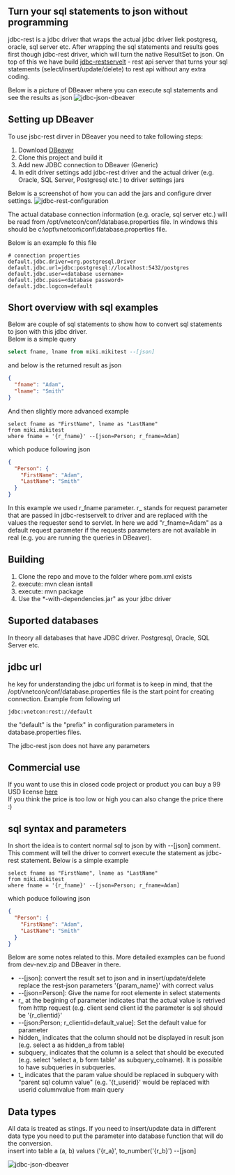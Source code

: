 ## Turn your sql statements to json without programming
jdbc-rest is a jdbc driver that wraps the actual jdbc driver liek postgresq, oracle, sql server etc.
After wrapping the sql statements and results goes first though jdbc-rest driver, which will turn the native ResultSet to json.
On top of this we have build [jdbc-restservelt](https://github.com/vnetcon/jdbc-restservlet) - rest api server that turns your sql statements (select/insert/update/delete) to rest api without any extra coding.
  
Below is a picture of DBeaver where you can execute sql statements and see the results as json
![jdbc-json-dbeaver](http://vnetcon.s3-website-eu-west-1.amazonaws.com/img/jdbc-json-dbeaverx.png)
  
## Setting up DBeaver
To use jsbc-rest dirver in DBeaver you need to take following steps:
1. Download [DBeaver](https://dbeaver.io/)
2. Clone this project and build it
3. Add new JDBC connection to DBeaver (Generic)
4. In edit driver settings add jdbc-rest driver and the actual driver (e.g. Oracle, SQL Server, Postgresql etc.) to driver settings jars
  
Below is a screenshot of how you can add the jars and configure drver settings.
![jdbc-rest-configuration](http://vnetcon.s3-website-eu-west-1.amazonaws.com/img/jdbc-rest-configuration.png)
  
The actual database connection information (e.g. oracle, sql server etc.) will be read from /opt/vnetcon/conf/database.properties file. In windows this should be c:\opt\vnetcon\conf\database.properties file.
  
Below is an example fo this file
```
# connection properties
default.jdbc.driver=org.postgresql.Driver
default.jdbc.url=jdbc:postgresql://localhost:5432/postgres
default.jdbc.user=<database username>
default.jdbc.pass=<database password>
default.jdbc.logcon=default
```
  

## Short overview with sql examples
Below are couple of sql statements to show how to convert sql statements to json with this jdbc driver.  
Below is a simple query
```sql
select fname, lname from miki.mikitest --[json]
```
and below is the returned result as json
```json
{
  "fname": "Adam",
  "lname": "Smith"
}
```

And then slightly more advanced example
```
select fname as "FirstName", lname as "LastName" 
from miki.mikitest 
where fname = '{r_fname}' --[json=Person; r_fname=Adam]
```
which poduce following json

```json
{
  "Person": {
    "FirstName": "Adam",
    "LastName": "Smith"
  }
}
```
In this example we used r_fname parameter. r_ stands for request parameter that are passed in jdbc-restservelt to driver and are replaced with the values the requester send to servlet. In here we add "r_fname=Adam" as a default request parameter if the requests parameters are not available in real (e.g. you are running the queries in DBeaver).


<!--
## Quick Start (for windows 64bit) - updated 06/03/2020 (dd/mm/yyyy)
For setting up the development environment you don't need install anything. 
You just download the zip file and start the downloaded software with following steps:  

* create folder c:\vnetcon
* Download Development environment [here](http://vnetcon.s3-website-eu-west-1.amazonaws.com/dev-env.zip) to c:\vnetcon
* unzip the file. After this you should have c:\vnetcon\dev-env folder
* Create folder c:\etc\vnetcon and copy the database.properties file there
* Start apache drill by double clicking 1_StartDrill.bat
* Start database by double clicking 1_StartPostgreSQL.bat
* Start [DBeaver](https://dbeaver.io/) database tool by double clicking 2_StartDBeaver.bat
* Start Tomcat by double clicking 3_StartTomcat8.bat

After this you can point your browser to http://localhost:8080/jdbc-rest/rest/default/getUser/v1?userid=3 
to see the demo json.  
The DBeaver has ready configured setting for creating and executing sql statements against local postgresql database.
-->


## Building
1. Clone the repo and move to the folder where pom.xml exists
2. execute: mvn clean isntall
3. execute: mvn package  
4. Use the *-with-dependencies.jar" as your jdbc driver

## Suported databases
In theory all databases that have JDBC driver. Postgresql, Oracle, SQL Server etc.

## jdbc url
he key for understanding the jdbc url format is to keep in mind, that the /opt/vnetcon/conf/database.properties file is the 
start point for creating connection. Example from following url
  
```
jdbc:vnetcon:rest://default
```

  
the "default" is the "prefix" in configuration parameters in database.properties files.
  
The jdbc-rest json does not have any parameters

## Commercial use
If you want to use this in closed code project or product you can buy a 99 USD license [here](https://vnetcon.com)  
If you think the price is too low or high you can also change the price there :)

## sql syntax and parameters
In short the idea is to contert normal sql to json by with --[json] comment. This comment will tell the driver 
to convert execute the statement as jdbc-rest statement. Below is a simple example

```
select fname as "FirstName", lname as "LastName" 
from miki.mikitest 
where fname = '{r_fname}' --[json=Person; r_fname=Adam]
```
which poduce following json

```json
{
  "Person": {
    "FirstName": "Adam",
    "LastName": "Smith"
  }
}
```

Below are some notes related to this. More detailed examples can be fuond from dev-nev.zip and DBeaver in there.
* --[json]: convert the result set to json and in insert/update/delete replace the rest-json parameters '{param_name}' with correct valus
* --[json=Person]: Give the name for root elemente in select statements
* r_ at the begining of parameter indicates that the actual value is retrived from htttp request (e.g. client send client id the parameter is sql should be '{r_clientid}'
* --[json:Person; r_clientid=default_value]: Set the default value for parameter 
* hidden_ indicates that the column should not be displayed in result json (e.g. select a as hidden_a from table)
* subquery_ indicates that the column is a select that should be executed (e.g. select 'select a, b form table' as subquery_colname). It is possible to have subqueries in subqueries.
* t_ indicates that the param value should be replaced in subquery with "parent sql column value" (e.g.  '{t_userid}' would be replaced with userid columnvalue from main query

## Data types
All data is treated as stings. If you need to insert/update data in different data type you need to put the parameter into database function that will do the conversion.  
insert into table a (a, b) values ('{r_a}', to_number('{r_b}') --[json]


![jdbc-json-dbeaver](http://vnetcon.s3-website-eu-west-1.amazonaws.com/img/jdbc-json-dbeaverx.png)



